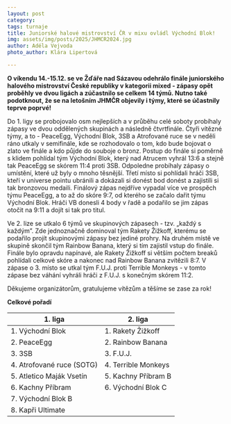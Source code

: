 ```yaml
---
layout: post
category:
tags: turnaje
title: Juniorské halové mistrovství ČR v mixu ovládl Východní Blok!
img: assets/img/posts/2025/JHMCR2024.jpg
author: Adéla Vejvoda
photo_author: Klára Lipertová

---
```

**O víkendu 14.-15.12. se ve Žďáře nad Sázavou odehrálo finále juniorského halového mistrovství České republiky v kategorii mixed - zápasy opět proběhly ve dvou ligách a zúčastnilo se celkem 14 týmů. Nutno také podotknout, že se na letošním JHMČR objevily i týmy, které se účastnily teprve poprvé!**

Do 1. ligy se probojovalo osm nejlepších a v průběhu celé soboty probíhaly zápasy ve dvou oddělených skupinách a následně čtvrtfinále. Čtyři vítězné týmy, a to - PeaceEgg, Východní Blok, 3SB a Atrofované ruce se v neděli ráno utkaly v semifinále, kde se rozhodovalo o tom, kdo bude bojovat o zlato ve finále a kdo půjde do souboje o bronz. Postup do finále si poměrně s klidem pohlídal tým Východní Blok, který nad Atrucem vyhrál 13:6 a stejně tak PeaceEgg se skórem 11:4 proti 3SB. Odpoledne probíhaly zápasy o umístění, které už byly o mnoho těsnější. Třetí místo si pohlídali hráči 3SB, kteří v universe pointu ubránili a dokázali si donést bod donést a zajistili si tak bronzovou medaili. Finálový zápas nejdříve vypadal více ve prospěch týmu PeaceEgg, a to až do skóre 9:7, od kterého se začalo dařit týmu Východní Blok. Hráči VB donesli 4 body v řadě a podařilo se jim zápas otočit na 9:11 a dojít si tak pro titul.

Ve 2. lize se utkalo 6 týmů ve skupinových zápasech - tzv. „každý s každým”. Zde jednoznačně dominoval tým Rakety Žižkoff, kterému se podařilo projít skupinovými zápasy bez jediné prohry. Na druhém místě ve skupině skončil tým Rainbow Banana, který si tím zajistil vstup do finále. Finále bylo opravdu napínavé, ale Rakety Žižkoff si větším počtem breaků pohlídali celkové skóre a nakonec nad Rainbow Banana zvítězili 8:7. V zápase o 3. místo se utkal tým F.U.J. proti Terrible Monkeys - v tomto zápase bez váhání vyhráli hráči z F.U.J. s konečným skórem 11:2. 

Děkujeme organizátorům, gratulujeme vítězům a těšíme se zase za rok!

**Celkové pořadí**

| 1. liga                   | 2. liga                   |
| -----------------------   | ------------------------  |
| 1. Východní Blok          | 1. Rakety Žižkoff         |
| 2. PeaceEgg               | 2. Rainbow Banana      |
| 3. 3SB                    | 3. F.U.J.              |
| 4. Atrofované ruce (SOTG) | 4. Terrible Monkeys    |
| 5. Atletico Maják Vsetín  | 5. Kachny Příbram B    |
| 6. Kachny Příbram         | 6. Východní Blok C     |
| 7. Východní Blok B        |                        |
| 8. Kapři Ultimate         |                        |
